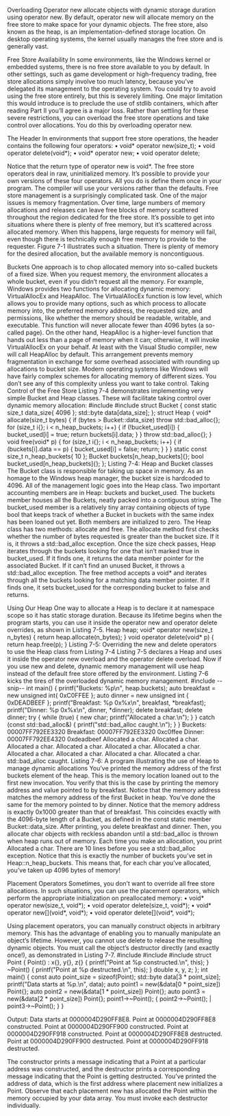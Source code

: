 Overloading Operator new
allocate objects with dynamic storage duration using operator new. By default, operator new will allocate memory on the
free store to make space for your dynamic objects. The free store, also known
as the heap, is an implementation-defined storage location. On desktop operating systems, the kernel usually manages the free store and is generally vast.

Free Store Availability
In some environments, like the Windows kernel or embedded systems,
there is no free store available to you by default. In other settings, such as
game development or high-frequency trading, free store allocations simply
involve too much latency, because you’ve delegated its management to the
operating system.
You could try to avoid using the free store entirely, but this is severely
limiting. One major limitation this would introduce is to preclude the use
of stdlib containers, which after reading Part II you’ll agree is a major loss.
Rather than settling for these severe restrictions, you can overload the free
store operations and take control over allocations. You do this by overloading operator new.


The <new> Header
In environments that support free store operations, the <new> header contains the following four operators:
•	 void* operator new(size_t);
•	 void operator delete(void*);
•	 void* operator new[](size_t);
•	 void operator delete[](void*);

Notice that the return type of operator new is void*. The free store operators deal in raw, uninitialized memory.
It’s possible to provide your own versions of these four operators. All
you do is define them once in your program. The compiler will use your
versions rather than the defaults.
Free store management is a surprisingly complicated task. One of the
major issues is memory fragmentation. Over time, large numbers of memory
allocations and releases can leave free blocks of memory scattered throughout
the region dedicated for the free store. It’s possible to get into situations where
there is plenty of free memory, but it’s scattered across allocated memory.
When this happens, large requests for memory will fail, even though there is
technically enough free memory to provide to the requester. Figure 7-1 illustrates such a situation. There is plenty of memory for the desired allocation,
but the available memory is noncontiguous.

Buckets
One approach is to chop allocated memory into so-called buckets of a fixed
size. When you request memory, the environment allocates a whole bucket,
even if you didn’t request all the memory. For example, Windows provides
two functions for allocating dynamic memory: VirtualAllocEx and HeapAlloc.
The VirtualAllocEx function is low level, which allows you to provide many
options, such as which process to allocate memory into, the preferred memory address, the requested size, and permissions, like whether the memory
should be readable, writable, and executable. This function will never allocate fewer than 4096 bytes (a so-called page).
On the other hand, HeapAlloc is a higher-level function that hands
out less than a page of memory when it can; otherwise, it will invoke
VirtualAllocEx on your behalf. At least with the Visual Studio compiler,
new will call HeapAlloc by default.
This arrangement prevents memory fragmentation in exchange for
some overhead associated with rounding up allocations to bucket size.
Modern operating systems like Windows will have fairly complex schemes
for allocating memory of different sizes. You don’t see any of this complexity unless you want to take control.
Taking Control of the Free Store
Listing 7-4 demonstrates implementing very simple Bucket and Heap classes.
These will facilitate taking control over dynamic memory allocation:
#include <cstddef>
#include <new>
struct Bucket {
const static size_t data_size{ 4096 };
std::byte data[data_size];
};
struct Heap {
void* allocate(size_t bytes) {
if (bytes > Bucket::data_size) throw std::bad_alloc{};
for (size_t i{}; i < n_heap_buckets; i++) {
if (!bucket_used[i]) {
bucket_used[i] = true;
return buckets[i].data;
}
}
throw std::bad_alloc{};
}
void free(void* p) {
for (size_t i{}; i < n_heap_buckets; i++) {
if (buckets[i].data == p) {
bucket_used[i] = false;
return;
}
}
}
static const size_t n_heap_buckets{ 10 };
Bucket buckets[n_heap_buckets]{};
bool bucket_used[n_heap_buckets]{};
};
Listing 7-4: Heap and Bucket classes
The Bucket class is responsible for taking up space in memory. As
an homage to the Windows heap manager, the bucket size is hardcoded to 4096. All of the management logic goes into the Heap class.
Two important accounting members are in Heap: buckets and bucket_used. The buckets member houses all the Buckets, neatly packed into a contiguous string. The bucket_used member is a relatively tiny array containing
objects of type bool that keeps track of whether a Bucket in buckets with the
same index has been loaned out yet. Both members are initialized to zero.
The Heap class has two methods: allocate and free. The allocate
method first checks whether the number of bytes requested is greater
than the bucket size. If it is, it throws a std::bad_alloc exception. Once the
size check passes, Heap iterates through the buckets looking for one that
isn’t marked true in bucket_used. If it finds one, it returns the data member
pointer for the associated Bucket. If it can’t find an unused Bucket, it throws
a std::bad_alloc exception. The free method accepts a void* and iterates
through all the buckets looking for a matching data member pointer. If
it finds one, it sets bucket_used for the corresponding bucket to false and
returns.



Using Our Heap
One way to allocate a Heap is to declare it at namespace scope so it has static
storage duration. Because its lifetime begins when the program starts, you
can use it inside the operator new and operator delete overrides, as shown in
Listing 7-5.
Heap heap;
void* operator new(size_t n_bytes) {
return heap.allocate(n_bytes);
}
void operator delete(void* p) {
return heap.free(p);
}
Listing 7-5: Overriding the new and delete operators to use the Heap class from Listing 7-4
Listing 7-5 declares a Heap and uses it inside the operator new overload and the operator delete overload. Now if you use new and delete,
dynamic memory management will use heap instead of the default free store
offered by the environment. Listing 7-6 kicks the tires of the overloaded
dynamic memory management.
#include <cstdio>
--snip--
int main() {
printf("Buckets: %p\n", heap.buckets);
auto breakfast = new unsigned int{ 0xC0FFEE };
auto dinner = new unsigned int { 0xDEADBEEF };
printf("Breakfast: %p 0x%x\n", breakfast, *breakfast);
printf("Dinner: %p 0x%x\n", dinner, *dinner);
delete breakfast;
delete dinner;
try {
while (true) {
new char;
printf("Allocated a char.\n");
}
} catch (const std::bad_alloc&) {
printf("std::bad_alloc caught.\n");
}
}
Buckets: 00007FF792EE3320
Breakfast: 00007FF792EE3320 0xc0ffee
Dinner: 00007FF792EE4320 0xdeadbeef
Allocated a char.
Allocated a char.
Allocated a char.
Allocated a char.
Allocated a char.
Allocated a char.
Allocated a char.
Allocated a char.
Allocated a char.
Allocated a char.
std::bad_alloc caught.
Listing 7-6: A program illustrating the use of Heap to manage dynamic allocations
You’ve printed the memory address of the first buckets element of the
heap. This is the memory location loaned out to the first new invocation. You verify that this is the case by printing the memory address and
value pointed to by breakfast. Notice that the memory address matches
the memory address of the first Bucket in heap. You’ve done the same for
the memory pointed to by dinner. Notice that the memory address is
exactly 0x1000 greater than that of breakfast. This coincides exactly with
the 4096-byte length of a Bucket, as defined in the const static member
Bucket::data_size.
After printing, you delete breakfast and dinner. Then, you allocate
char objects with reckless abandon until a std::bad_alloc is thrown when heap
runs out of memory. Each time you make an allocation, you print Allocated
a char. There are 10 lines before you see a std::bad_alloc
exception. Notice that this is exactly the number of buckets you’ve set in
Heap::n_heap_buckets. This means that, for each char you’ve allocated, you’ve
taken up 4096 bytes of memory!


Placement Operators
Sometimes, you don’t want to override all free store allocations. In such situations, you can use the placement operators, which perform the appropriate
initialization on preallocated memory:
•	 void* operator new(size_t, void*);
•	 void operator delete(size_t, void*);
•	 void* operator new[](void*, void*);
•	 void operator delete[](void*, void*);


Using placement operators, you can manually construct objects in
arbitrary memory. This has the advantage of enabling you to manually
manipulate an object’s lifetime. However, you cannot use delete to release
the resulting dynamic objects. You must call the object’s destructor directly
(and exactly once!), as demonstrated in Listing 7-7.
#include <cstdio>
#include <cstddef>
#include <new>
struct Point {
Point() : x{}, y{}, z{} {
printf("Point at %p constructed.\n", this);
}
~Point() {
printf("Point at %p destructed.\n", this);
}
double x, y, z;
};
int main() {
const auto point_size = sizeof(Point);
std::byte data[3 * point_size];
printf("Data starts at %p.\n", data);
auto point1 = new(&data[0 * point_size]) Point{};
auto point2 = new(&data[1 * point_size]) Point{};
auto point3 = new(&data[2 * point_size]) Point{};
point1->~Point(); {
point2->~Point(); |
point3->~Point(); }
}

Output:
Data starts at 0000004D290FF8E8.
Point at 0000004D290FF8E8 constructed.
Point at 0000004D290FF900 constructed.
Point at 0000004D290FF918 constructed.
Point at 0000004D290FF8E8 destructed.
Point at 0000004D290FF900 destructed.
Point at 0000004D290FF918 destructed.


The constructor prints a message indicating that a Point at a particular address was constructed, and the destructor prints a corresponding
message indicating that the Point is getting destructed. You’ve printed the
address of data, which is the first address where placement new initializes a
Point.
Observe that each placement new has allocated the Point within the
memory occupied by your data array. You must invoke each destructor individually.
